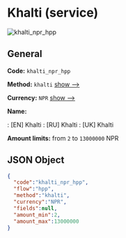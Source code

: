 
# Khalti (service) 
![khalti_npr_hpp](https://static.openfintech.io/payment_methods/khalti_npr_hpp/logo.svg?w=400&c=v0.59.26#w200)  

## General 
 
**Code:** `khalti_npr_hpp` 
 
**Method:** `khalti` 
 [show -->](/payment-methods/khalti/) 
 
**Currency:** `NPR` [show -->](/currencies/NPR/) 
 
**Name:** 
 
:	[EN] Khalti 
:	[RU] Khalti 
:	[UK] Khalti 
 
**Amount limits:** from `2` to `13000000` NPR 

## JSON Object 

```json
{
  "code":"khalti_npr_hpp",
  "flow":"hpp",
  "method":"khalti",
  "currency":"NPR",
  "fields":null,
  "amount_min":2,
  "amount_max":13000000
}
```  
